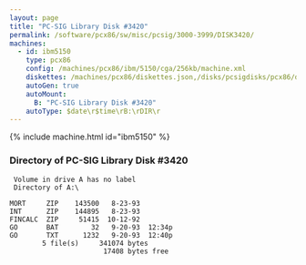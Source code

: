 ```yaml
---
layout: page
title: "PC-SIG Library Disk #3420"
permalink: /software/pcx86/sw/misc/pcsig/3000-3999/DISK3420/
machines:
  - id: ibm5150
    type: pcx86
    config: /machines/pcx86/ibm/5150/cga/256kb/machine.xml
    diskettes: /machines/pcx86/diskettes.json,/disks/pcsigdisks/pcx86/diskettes.json
    autoGen: true
    autoMount:
      B: "PC-SIG Library Disk #3420"
    autoType: $date\r$time\rB:\rDIR\r
---
```


{% include machine.html id="ibm5150" %}

### Directory of PC-SIG Library Disk #3420

     Volume in drive A has no label
     Directory of A:\

    MORT     ZIP    143500   8-23-93
    INT      ZIP    144895   8-23-93
    FINCALC  ZIP     51415  10-12-92
    GO       BAT        32   9-20-93  12:34p
    GO       TXT      1232   9-20-93  12:40p
            5 file(s)     341074 bytes
                           17408 bytes free
